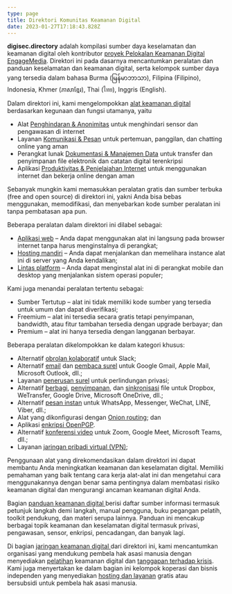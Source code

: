 ```yaml
---
type: page
title: Direktori Komunitas Keamanan Digital
date: 2023-01-27T17:18:43.828Z
---
```

**digisec.directory** adalah kompilasi sumber daya keselamatan dan keamanan digital oleh kontributor [proyek Pelokalan Keamanan Digital EngageMedia](https://engagemedia.org/projects/localization/). Direktori ini pada dasarnya mencantumkan peralatan dan panduan keselamatan dan keamanan digital, serta kelompok sumber daya yang tersedia dalam bahasa Burma (မြန်မာဘာသာ), Filipina (Filipino), Indonesia, Khmer (ភាសាខ្មែរ), Thai (ไทย), Inggris (English).

Dalam direktori ini, kami mengelompokkan [alat keamanan digital](/id/categories/digital-security-tools/) berdasarkan kegunaan dan fungsi utamanya, yaitu

* Alat [Penghindaran & Anonimitas](/id/tags/circumvention-anonymity/) untuk menghindari sensor dan pengawasan di internet
* Layanan [Komunikasi & Pesan](/id/tags/communications-messaging/) untuk pertemuan, panggilan, dan chatting online yang aman
* Perangkat lunak [Dokumentasi & Manajemen Data](/id/tags/documentation-data-management/) untuk transfer dan penyimpanan file elektronik dan catatan digital terenkripsi
* Aplikasi [Produktivitas & Penjelajahan Internet](/id/tags/productivity-internet-browsing/) untuk menggunakan internet dan bekerja online dengan aman

Sebanyak mungkin kami memasukkan peralatan gratis dan sumber terbuka (free and open source) di direktori ini, yakni Anda bisa bebas menggunakan, memodifikasi, dan menyebarkan kode sumber peralatan ini tanpa pembatasan apa pun. 

Beberapa peralatan dalam direktori ini dilabel sebagai:

* [Aplikasi web](/id/tags/web-app/) – Anda dapat menggunakan alat ini langsung pada browser internet tanpa harus menginstalnya di perangkat;
* [Hosting mandiri](/id/tags/self–hosting/) – Anda dapat menjalankan dan memelihara instance alat ini di server yang Anda kendalikan;
* [Lintas platform](/id/tags/cross-platform/) – Anda dapat menginstal alat ini di perangkat mobile dan desktop yang menjalankan sistem operasi populer;

Kami juga menandai peralatan tertentu sebagai:

* Sumber Tertutup – alat ini tidak memiliki kode sumber yang tersedia untuk umum dan dapat diverifikasi;
* Freemium – alat ini tersedia secara gratis tetapi penyimpanan, bandwidth, atau fitur tambahan tersedia dengan upgrade berbayar; dan
* Premium – alat ini hanya tersedia dengan langganan berbayar.

Beberapa peralatan dikelompokkan ke dalam kategori khusus:

* Alternatif [obrolan kolaboratif](/id/categories/collaborative-chat) untuk Slack;
* Alternatif [email](/id/categories/email) dan [pembaca surel](/id/categories/email-client/) untuk Google Gmail, Apple Mail, Microsoft Outlook, dll.;
* Layanan [penerusan surel](/id/categories/email-forwarding/) untuk perlindungan privasi;
* Alternatif [berbagi](/id/categories/file-sharing), [penyimpanan](/id/categories/file-storage), dan [sinkronisasi](/id/categories/file-sync) file untuk Dropbox, WeTransfer, Google Drive, Microsoft OneDrive, dll.;
* Alternatif [pesan instan](/id/categories/instant-messaging) untuk WhatsApp, Messenger, WeChat, LINE, Viber, dll.;
* Alat yang dikonfigurasi dengan [Onion routing](/id/categories/onion-routing); dan
* Aplikasi [enkripsi OpenPGP](/id/categories/openpgp-enkripsi).
* Alternatif [konferensi video](/id/categories/videoconferencing) untuk Zoom, Google Meet, Microsoft Teams, dll.;
* Layanan [jaringan pribadi virtual (VPN)](/id/categories/virtual-private-network);

Penggunaan alat yang direkomendasikan dalam direktori ini dapat membantu Anda meningkatkan keamanan dan keselamatan digital. Memiliki pemahaman yang baik tentang cara kerja alat-alat ini dan mengetahui cara menggunakannya dengan benar sama pentingnya dalam membatasi risiko keamanan digital dan mengurangi ancaman keamanan digital Anda.

Bagian [panduan keamanan digital ](/id/categories/digital-security-guides/) berisi daftar sumber informasi termasuk petunjuk langkah demi langkah, manual pengguna, buku pegangan pelatih, toolkit pendukung, dan materi serupa lainnya. Panduan ini mencakup berbagai topik keamanan dan keselamatan digital termasuk privasi, pengawasan, sensor, enkripsi, pencadangan, dan banyak lagi.

Di bagian [jaringan keamanan digital ](/id/categories/digital-security-network/) dari direktori ini, kami mencantumkan organisasi yang mendukung pembela hak asasi manusia dengan menyediakan [pelatihan](/id/categories/digital-security-trainers/) keamanan digital dan [tanggapan terhadap krisis](/id/categories/digital-security-crisis-responders/). Kami juga menyertakan ke dalam bagian ini kelompok koperasi dan bisnis independen yang menyediakan [hosting dan layanan](/id/categories/digital-security-service-providers/) gratis atau bersubsidi untuk pembela hak asasi manusia.
